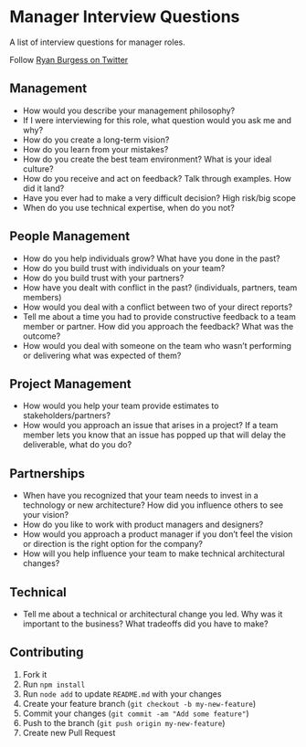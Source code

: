 # Manager Interview Questions 
 A list of interview questions for manager roles. 
 
 Follow [Ryan Burgess on Twitter](http://twitter.com/burgessdryan)

## Management
 * How would you describe your management philosophy?
 * If I were interviewing for this role, what question would you ask me and why?
 * How do you create a long-term vision?
 * How do you learn from your mistakes?
 * How do you create the best team environment?  What is your ideal culture?
 * How do you receive and act on feedback? Talk through examples. How did it land?
 * Have you ever had to make a very difficult decision? High risk/big scope
 * When do you use technical expertise, when do you not?

## People Management
 * How do you help individuals grow? What have you done in the past?
 * How do you build trust with individuals on your team?
 * How do you build trust with your partners?
 * How have you dealt with conflict in the past? (individuals, partners, team members)
 * How would you deal with a conflict between two of your direct reports?
 * Tell me about a time you had to provide constructive feedback to a team member or partner. How did you approach the feedback? What was the outcome?
 * How would you deal with someone on the team who wasn’t performing or delivering what was expected of them?

## Project Management
 * How would you help your team provide estimates to stakeholders/partners?
 * How would you approach an issue that arises in a project? If a team member lets you know that an issue has popped up that will delay the deliverable, what do you do?

## Partnerships
 * When have you recognized that your team needs to invest in a technology or new architecture? How did you influence others to see your vision?
 * How do you like to work with product managers and designers?
 * How would you approach a product manager if you don’t feel the vision or direction is the right option for the company?
 * How will you help influence your team to make technical architectural changes?

## Technical
 * Tell me about a technical or architectural change you led. Why was it important to the business? What tradeoffs did you have to make?

## Contributing 
1. Fork it
2. Run `npm install`
3. Run `node add` to update `README.md` with your changes
4. Create your feature branch (`git checkout -b my-new-feature`)
5. Commit your changes (`git commit -am "Add some feature"`)
6. Push to the branch (`git push origin my-new-feature`)
7. Create new Pull Request
